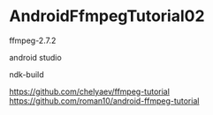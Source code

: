 # AndroidFfmpegTutorial02

ffmpeg-2.7.2

android studio

ndk-build

https://github.com/chelyaev/ffmpeg-tutorial
https://github.com/roman10/android-ffmpeg-tutorial
